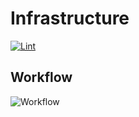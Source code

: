 # Infrastructure

[![Lint](https://github.com/28solutions/infra/actions/workflows/lint.yaml/badge.svg)](https://github.com/28solutions/infra/actions/workflows/lint.yaml)

## Workflow

![Workflow](https://downloads.twentyeight.solutions/infra.drawio.svg)
